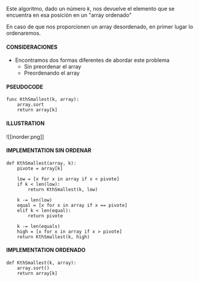 Este algoritmo, dado un número *k*, nos devuelve el elemento que se encuentra en esa posición en un "array ordenado"

En caso de que nos proporcionen un array desordenado, en primer lugar lo ordenaremos.

#### CONSIDERACIONES
- Encontramos dos formas diferentes de abordar este problema
	- Sin preordenar el array
	- Preordenando el array

#### PSEUDOCODE

```pseudocode
func KthSmallest(k, array):
	array.sort
	return array[k]
```

#### ILLUSTRATION

![[inorder.png]]

#### IMPLEMENTATION SIN ORDENAR

```python3
def KthSmallest(array, k):
	pivote = array[k]
	
	low = [x for x in array if x < pivote]
	if k < len(low):
		return KthSmallest(k, low)
	
	k -= len(low)
	equal = [x for x in array if x == pivote]
	elif k < len(equal):
		return pivote
	
	k -= len(equals)
	high = [x for x in array if x > pivote]
	return KthSmallest(k, high)
```

#### IMPLEMENTATION ORDENADO

```python3
def KthSmallest(k, array):
	array.sort()
	return array[k]
```

